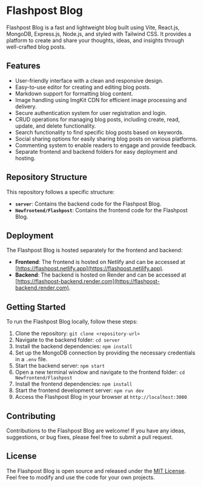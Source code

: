 # Flashpost Blog

Flashpost Blog is a fast and lightweight blog built using Vite, React.js, MongoDB, Express.js, Node.js, and styled with Tailwind CSS. It provides a platform to create and share your thoughts, ideas, and insights through well-crafted blog posts.

## Features

- User-friendly interface with a clean and responsive design.
- Easy-to-use editor for creating and editing blog posts.
- Markdown support for formatting blog content.
- Image handling using ImgKit CDN for efficient image processing and delivery.
- Secure authentication system for user registration and login.
- CRUD operations for managing blog posts, including create, read, update, and delete functionality.
- Search functionality to find specific blog posts based on keywords.
- Social sharing options for easily sharing blog posts on various platforms.
- Commenting system to enable readers to engage and provide feedback.
- Separate frontend and backend folders for easy deployment and hosting.

## Repository Structure

This repository follows a specific structure:

- **`server`**: Contains the backend code for the Flashpost Blog.
- **`Newfrontend/Flashpost`**: Contains the frontend code for the Flashpost Blog.

## Deployment

The Flashpost Blog is hosted separately for the frontend and backend:

- **Frontend**: The frontend is hosted on Netlify and can be accessed at [https://flashpost.netlify.app](https://flashpost.netilify.app).
- **Backend**: The backend is hosted on Render and can be accessed at [https://flashpost-backend.render.com](https://flashpost-backend.render.com).

## Getting Started

To run the Flashpost Blog locally, follow these steps:

1. Clone the repository: `git clone <repository-url>`
2. Navigate to the backend folder: `cd server`
3. Install the backend dependencies: `npm install`
4. Set up the MongoDB connection by providing the necessary credentials in a `.env` file.
5. Start the backend server: `npm start`
6. Open a new terminal window and navigate to the frontend folder: `cd Newfrontend/Flashpost`
7. Install the frontend dependencies: `npm install`
8. Start the frontend development server: `npm run dev`
9. Access the Flashpost Blog in your browser at `http://localhost:3000`

## Contributing

Contributions to the Flashpost Blog are welcome! If you have any ideas, suggestions, or bug fixes, please feel free to submit a pull request.

## License

The Flashpost Blog is open source and released under the [MIT License](LICENSE). Feel free to modify and use the code for your own projects.

